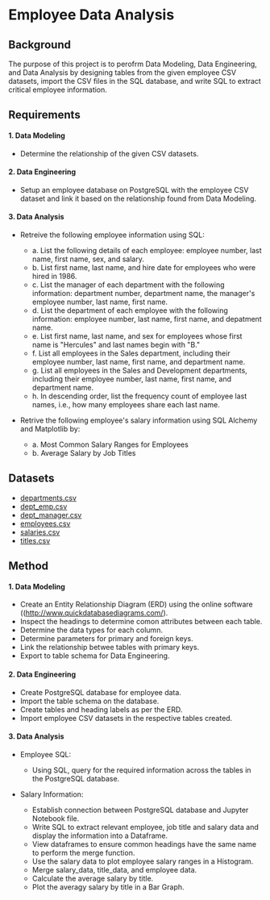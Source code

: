# Employee Data Analysis

## Background
The purpose of this project is to perofrm Data Modeling, Data Engineering, and Data Analysis by designing tables from the given employee CSV datasets, import the CSV files in the SQL database, and write SQL to extract critical employee information.

## Requirements

#### **1.  Data Modeling**

* Determine the relationship of the given CSV datasets.

#### **2.  Data Engineering**

* Setup an employee database on PostgreSQL with the employee CSV dataset and link it based on the relationship found from Data Modeling.


#### **3.  Data Analysis**
 
 * Retreive the following employee information using SQL:
    * a.  List the following details of each employee: employee number, last name, first name, sex, and salary.
    * b.  List first name, last name, and hire date for employees who were hired in 1986.
    * c.  List the manager of each department with the following information: department number, department name, the manager's employee number, last name, first name.
    * d.  List the department of each employee with the following information: employee number, last name, first name, and depatment name.
    * e.  List first name, last name, and sex for employees whose first name is "Hercules" and last names begin with "B."
    * f.  List all employees in the Sales department, including their employee number, last name, first name, and department name.
    * g.  List all employees in the Sales and Development departments, including their employee number, last name, first name, and department name.
    * h.  In descending order, list the frequency count of employee last names, i.e., how many employees share each last name.
    
 * Retrive the following employee's salary information using SQL Alchemy and Matplotlib by:
    * a. Most Common Salary Ranges for Employees
    * b. Average Salary by Job Titles
    
## Datasets

* [departments.csv](https://github.com/cecileung1208/Employee-Data-Analysis/blob/master/Employee%20Data/departments.csv)
* [dept_emp.csv](https://github.com/cecileung1208/Employee-Data-Analysis/blob/master/Employee%20Data/dept_emp.csv)
* [dept_manager.csv](https://github.com/cecileung1208/Employee-Data-Analysis/blob/master/Employee%20Data/dept_manager.csv)
* [employees.csv](https://github.com/cecileung1208/Employee-Data-Analysis/blob/master/Employee%20Data/employees.csv)  
* [salaries.csv](https://github.com/cecileung1208/Employee-Data-Analysis/blob/master/Employee%20Data/salaries.csv)
* [titles.csv](https://github.com/cecileung1208/Employee-Data-Analysis/blob/master/Employee%20Data/titles.csv) 

    
    
## Method

#### **1.  Data Modeling**
* Create an Entity Relationship Diagram (ERD) using the online software ((http://www.quickdatabasediagrams.com/).
* Inspect the headings to determine comon attributes between each table.
* Determine the data types for each column.
* Determine parameters for primary and foreign keys.
* Link the relationship betwee tables with primary keys.
* Export to table schema for Data Engineering.

#### **2. Data Engineering**
* Create PostgreSQL database for employee data.
* Import the table schema on the database.
* Create tables and heading labels as per the ERD.
* Import employee CSV datasets in the respective tables created.


#### **3. Data Analysis** 
* Employee SQL:
  * Using SQL, query for the required information across the tables in the PostgreSQL database.
 
* Salary Information:
  * Establish connection between PostgreSQL database and Jupyter Notebook file.
  * Write SQL to extract relevant employee, job title and salary data and display the information into a Dataframe.
  * View dataframes to ensure common headings have the same name to perform the merge function.
  * Use the salary data to plot employee salary ranges in a Histogram.
  * Merge salary_data, title_data, and employee data.
  * Calculate the average salary by title.
  * Plot the averagy salary by title in a Bar Graph.
